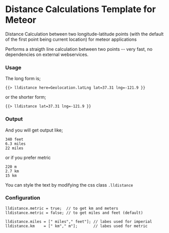 Distance Calculations Template for Meteor
===

Distance Calculation between two longitude-latitude points (with the default of the first point being current location) for meteor applications

Performs a straigth line calculation between two points -- very fast, no dependencies on external webservices.


### Usage

The long form is;

    {{> lldistance here=Geolocation.latLng lat=37.31 lng=-121.9 }}

or the shorter form;

    {{> lldistance lat=37.31 lng=-121.9 }}


### Output

And you will get output like;

    340 feet
    6.3 miles
    22 miles

or if you prefer metric

    220 m
    2.7 km
    15 km


You can style the text by modifying the css class `.lldistance`

### Configuration

	lldistance.metric = true;  // to get km and meters
	lldistance.metric = false; // to get miles and feet (default)

	lldistance.miles = [" miles"," feet"]; // labes used for imperial
	lldistance.km    = [" km"," m"];       // labes used for metric


